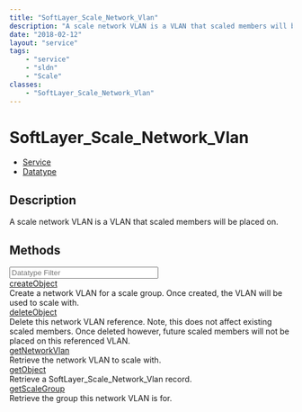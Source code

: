```yaml
---
title: "SoftLayer_Scale_Network_Vlan"
description: "A scale network VLAN is a VLAN that scaled members will be placed on."
date: "2018-02-12"
layout: "service"
tags:
    - "service"
    - "sldn"
    - "Scale"
classes:
    - "SoftLayer_Scale_Network_Vlan"
---
```

# SoftLayer_Scale_Network_Vlan
<div id='service-datatype'>
    <ul id='sldn-reference-tabs'>
    <li id='service'> <a href='/reference/services/SoftLayer_Scale_Network_Vlan' >Service</a></li>    <li id='datatype'> <a href='/reference/datatypes/SoftLayer_Scale_Network_Vlan' >Datatype</a></li>
    </ul>
</div>

## Description
A scale network VLAN is a VLAN that scaled members will be placed on.



        
<div id="properties" class="content">
    <h2>Methods</h2>
    <div class="view-filters">
        <div class="clearfix">
            <div class="search-input-box">
                <input placeholder="Datatype Filter" onkeyup="titleSearch(inputId='edit-combine', divId='method-div', elementClass='method-row')" 
                    type="text" id="edit-combine" value="" size="30" maxlength="128" class="form-text">
            </div>
        </div>
    </div>
    <div id="method-div">
            <div class="method-row">
                        <span class='view-field-title'><a href='/reference/services/SoftLayer_Scale_Network_Vlan/createObject'> createObject</a> </span>
            <div class='views-field-body'>Create a network VLAN for a scale group. Once created, the VLAN will be used to scale with. </div>
        </div>
            <div class="method-row">
                        <span class='view-field-title'><a href='/reference/services/SoftLayer_Scale_Network_Vlan/deleteObject'> deleteObject</a> </span>
            <div class='views-field-body'>Delete this network VLAN reference. Note, this does not affect existing scaled members. Once deleted however, future scaled members will not be placed on this referenced VLAN. </div>
        </div>
            <div class="method-row">
                        <span class='view-field-title'><a href='/reference/services/SoftLayer_Scale_Network_Vlan/getNetworkVlan'> getNetworkVlan</a> </span>
            <div class='views-field-body'>Retrieve the network VLAN to scale with.</div>
        </div>
            <div class="method-row">
                        <span class='view-field-title'><a href='/reference/services/SoftLayer_Scale_Network_Vlan/getObject'> getObject</a> </span>
            <div class='views-field-body'>Retrieve a SoftLayer_Scale_Network_Vlan record.</div>
        </div>
            <div class="method-row">
                        <span class='view-field-title'><a href='/reference/services/SoftLayer_Scale_Network_Vlan/getScaleGroup'> getScaleGroup</a> </span>
            <div class='views-field-body'>Retrieve the group this network VLAN is for.</div>
        </div>
        </div>
</div>

